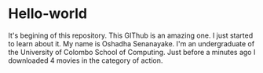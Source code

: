 # Hello-world
It's begining of this repository.
This GIThub is an amazing one. I just started to learn about it.
My name is Oshadha Senanayake. I'm an undergraduate of the University of Colombo School of Computing.
Just before a minutes ago I downloaded 4 movies in the category of action.
